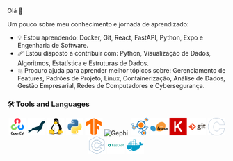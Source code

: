 Olá 🌸 

Um pouco sobre meu conhecimento e jornada de aprendizado:

- 💡  Estou aprendendo: Docker, Git, React, FastAPI, Python, Expo e Engenharia de Software.
- 🩹  Estou disposto a contribuir com: Python, Visualização de Dados, Algoritmos, Estatística e Estruturas de Dados.
- 💥  Procuro ajuda para aprender melhor tópicos sobre: Gerenciamento de Features, Padrões de Projeto, Linux, Containerização, Análise de Dados, Gestão Empresarial, Redes de Computadores e Cybersegurança.

### 🛠️ Tools and Languages

<div id="tools" align="center">
  <img src ="https://github.com/devicons/devicon/blob/master/icons/opencv/opencv-original-wordmark.svg" title="OpenCV" alt="OpenCV" width="40" height="40"/>
  <img src ="https://github.com/devicons/devicon/blob/master/icons/mariadb/mariadb-original.svg" title="MariaDB" alt="MariaDB" width="40" height="40"/>
  <img src ="https://github.com/devicons/devicon/blob/master/icons/linux/linux-original.svg" title="Linux" alt="Linux" width="40" height="40"/>
  <img src ="https://github.com/devicons/devicon/blob/master/icons/python/python-original.svg" title="Python" alt="Python" width="40" height="40"/>
  <img src ="https://github.com/devicons/devicon/blob/master/icons/tensorflow/tensorflow-original.svg" title="tensorflow" alt="tensorflow" width="40" height="40"/>
  <img src ="https://avatars.githubusercontent.com/u/1144411?s=48&v=4" title="Gephi" alt="Gephi" width="40" height="40"/>&nbsp;
  <img src ="https://github.com/devicons/devicon/blob/master/icons/networkx/networkx-original.svg" title="networkx" alt="networkx" width="40" height="40"/>  
  <img src ="https://github.com/devicons/devicon/blob/master/icons/scikitlearn/scikitlearn-original.svg" title = "sklearn" alt = "sklearn width="40" height="40"/>
  <img src ="https://github.com/devicons/devicon/blob/master/icons/keras/keras-original.svg" title="Keras" alt="Keras" width="40" height="40"/>
  <img src ="https://github.com/devicons/devicon/blob/master/icons/git/git-original-wordmark.svg" title="Git" alt="Git" width="40" height="40"/>
  <img src ="https://github.com/devicons/devicon/blob/master/icons/c/c-line.svg" title="C" alt="C" width="40" height="40"/>
  <img src ="https://github.com/devicons/devicon/blob/master/icons/cplusplus/cplusplus-line.svg" title="C++" alt="C++" width="40" height="40"/>
  <img src ="https://github.com/devicons/devicon/blob/master/icons/fastapi/fastapi-plain-wordmark.svg" title="FastAPI" alt="FastAPI" width="40" height="40"/>
  <img src ="https://github.com/devicons/devicon/blob/master/icons/docker/docker-plain.svg" title="Docker" alt="Docker" width="40" height="40"/>&nbsp;

</div>
